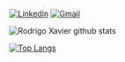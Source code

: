 [![Linkedin](https://img.shields.io/badge/-rodrigo-xavier-blue?style=flat-square&logo=Linkedin&logoColor=white&link=https://www.linkedin.com/in/rodrigomxavier/)](https://www.linkedin.com/in/rodrigomxavier/)
[![Gmail](https://img.shields.io/badge/-rodrigomatiasxavier@gmail.com-c14438?style=flat-square&logo=Gmail&logoColor=white&link=mailto:rodrigomataisxavier@gmail.com)](mailto:rodrigomatiasxavier@gmail.com) 


![Rodrigo Xavier github stats](https://github-readme-stats.vercel.app/api?username=rodrigo-xavier&show_icons=true&theme=radical)

[![Top Langs](https://github-readme-stats.vercel.app/api/top-langs/?username=rodrigo-xavier&layout=compact&hide=javascript,assembly,css,verilog&langs_count=15)](https://github.com/rodrigo-xavier/github-readme-stats)
